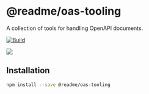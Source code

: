 # @readme/oas-tooling

A collection of tools for handling OpenAPI documents.

[![Build](https://github.com/readmeio/oas/workflows/CI/badge.svg)](https://github.com/readmeio/oas/tree/master/packages/tooling)

[![](https://d3vv6lp55qjaqc.cloudfront.net/items/1M3C3j0I0s0j3T362344/Untitled-2.png)](https://readme.io)

## Installation

```sh
npm install --save @readme/oas-tooling
```
